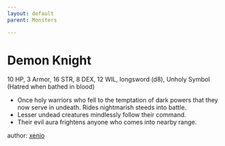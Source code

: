 ```yaml
---
layout: default
parent: Monsters 

--- 
```

# Demon Knight
10 HP, 3 Armor, 16 STR, 8 DEX, 12 WIL, longsword (d8), Unholy Symbol (Hatred when bathed in blood)  
- Once holy warriors who fell to the temptation of dark powers that they now serve in undeath.   Rides nightmarish steeds into battle.  
- Lesser undead creatures mindlessly follow their command.  
- Their evil aura frightens anyone who comes into nearby range.  




author: [xenio](https://xenioinabottle.blogspot.com/2021/02/classic-monsters-for-cairnito-part-1.html) 


